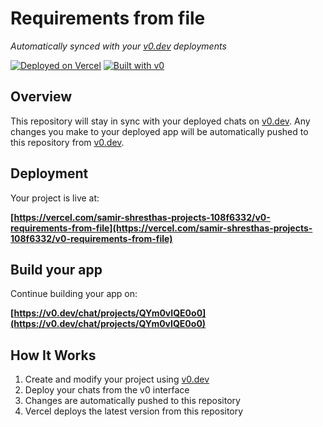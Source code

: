# Requirements from file

*Automatically synced with your [v0.dev](https://v0.dev) deployments*

[![Deployed on Vercel](https://img.shields.io/badge/Deployed%20on-Vercel-black?style=for-the-badge&logo=vercel)](https://vercel.com/samir-shresthas-projects-108f6332/v0-requirements-from-file)
[![Built with v0](https://img.shields.io/badge/Built%20with-v0.dev-black?style=for-the-badge)](https://v0.dev/chat/projects/QYm0vIQE0o0)

## Overview

This repository will stay in sync with your deployed chats on [v0.dev](https://v0.dev).
Any changes you make to your deployed app will be automatically pushed to this repository from [v0.dev](https://v0.dev).

## Deployment

Your project is live at:

**[https://vercel.com/samir-shresthas-projects-108f6332/v0-requirements-from-file](https://vercel.com/samir-shresthas-projects-108f6332/v0-requirements-from-file)**

## Build your app

Continue building your app on:

**[https://v0.dev/chat/projects/QYm0vIQE0o0](https://v0.dev/chat/projects/QYm0vIQE0o0)**

## How It Works

1. Create and modify your project using [v0.dev](https://v0.dev)
2. Deploy your chats from the v0 interface
3. Changes are automatically pushed to this repository
4. Vercel deploys the latest version from this repository